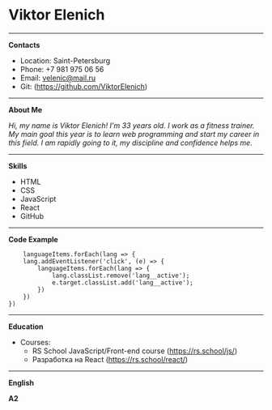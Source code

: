 # Viktor Elenich

***

**Contacts**

* Location: Saint-Petersburg
* Phone: +7 981 975 06 56
* Email: velenic@mail.ru
* Git: (https://github.com/ViktorElenich)

***

**About Me**

_Hi, my name is Viktor Elenich! I'm 33 years old. I work as a fitness trainer. My main goal this year is to learn web programming and start my career in this field. I am rapidly going to it, my discipline and confidence helps me._

***

**Skills**

* HTML
* CSS
* JavaScript
* React
* GitHub

***

**Code Example**

```
    languageItems.forEach(lang => {
    lang.addEventListener('click', (e) => {
        languageItems.forEach(lang => {
            lang.classList.remove('lang__active');
            e.target.classList.add('lang__active');
        })
    })
})
```

***

**Education**

* Courses:
    * RS School JavaScript/Front-end course (https://rs.school/js/)
    * Разработка на React (https://rs.school/react/)

***

**English**

**A2**
